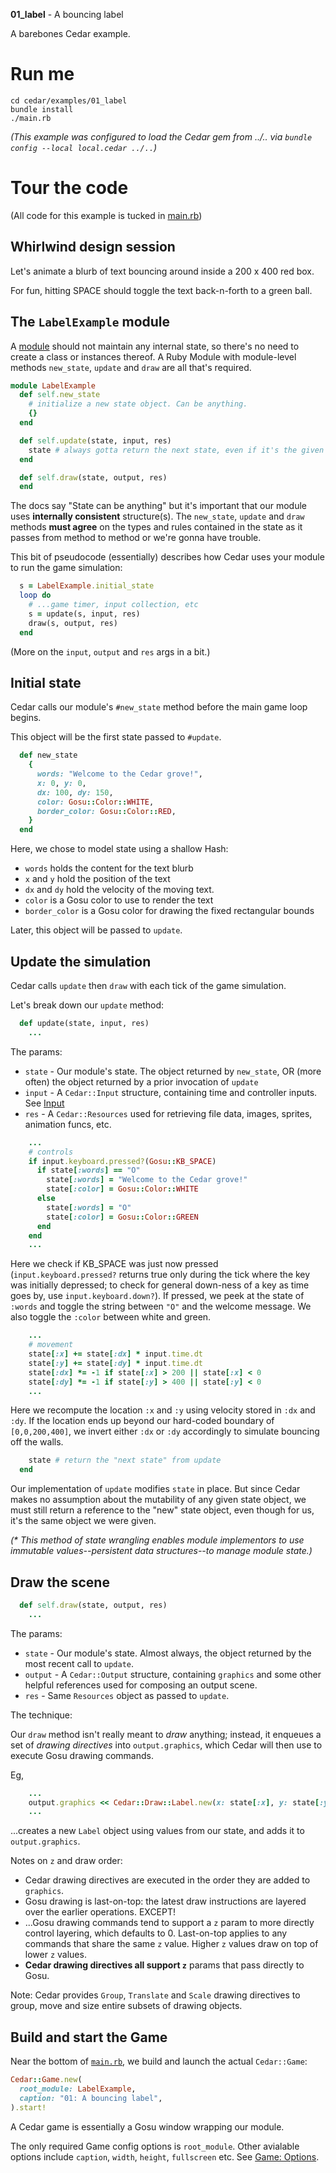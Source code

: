 **01_label** - A bouncing label

A barebones Cedar example.

# Run me

```
cd cedar/examples/01_label
bundle install
./main.rb
```


_(This example was configured to load the Cedar gem from ../.. via `bundle config --local local.cedar ../..`)_

# Tour the code

(All code for this example is tucked in [main.rb](main.rb))

## Whirlwind design session

Let's animate a blurb of text bouncing around inside a 200 x 400 red box.

For fun, hitting SPACE should toggle the text back-n-forth to a green ball.

## The `LabelExample` module

A [module](../../README.md#modules) should not maintain any internal state, so there's no need to create a class or instances thereof. A Ruby Module with module-level methods `new_state`, `update` and `draw` are all that's required.

```ruby
module LabelExample
  def self.new_state
    # initialize a new state object. Can be anything. 
    {}
  end

  def self.update(state, input, res)
    state # always gotta return the next state, even if it's the given state
  end

  def self.draw(state, output, res)
  end
```

The docs say "State can be anything" but it's important that our module uses
**internally consistent** structure(s).  The `new_state`, `update` and `draw` methods **must agree** on the types and rules contained in the state as it passes from method to method or we're gonna have trouble.

This bit of pseudocode (essentially) describes how Cedar uses your module to run the game simulation:

```ruby
  s = LabelExample.initial_state
  loop do
    # ...game timer, input collection, etc
    s = update(s, input, res)
    draw(s, output, res)
  end
```

(More on the `input`, `output` and `res` args in a bit.)

## Initial state

Cedar calls our module's `#new_state` method before the main game loop begins.

This object will be the first state passed to `#update`.

```ruby
  def new_state
    {
      words: "Welcome to the Cedar grove!",
      x: 0, y: 0,
      dx: 100, dy: 150,
      color: Gosu::Color::WHITE,
      border_color: Gosu::Color::RED,
    }
  end
```

Here, we chose to model state using a shallow Hash:

- `words` holds the content for the text blurb
- `x` and `y` hold the position of the text
- `dx` and `dy` hold the velocity of the moving text.
- `color` is a Gosu color to use to render the text
- `border_color` is a Gosu color for drawing the fixed rectangular bounds

Later, this object will be passed to `update`.

## Update the simulation

Cedar calls `update` then `draw` with each tick of the game simulation.

Let's break down our `update` method:

```ruby
  def update(state, input, res)
    ...
```

The params:

- `state` - Our module's state.  The object returned by `new_state`, OR (more often) the object returned by a prior invocation of `update`
- `input` - A `Cedar::Input` structure, containing time and controller inputs. See [Input](../../README.md#input)
- `res` - A `Cedar::Resources` used for retrieving file data, images, sprites, animation funcs, etc.

```ruby
    ...
    # controls
    if input.keyboard.pressed?(Gosu::KB_SPACE)
      if state[:words] == "O"
        state[:words] = "Welcome to the Cedar grove!"
        state[:color] = Gosu::Color::WHITE
      else
        state[:words] = "O"
        state[:color] = Gosu::Color::GREEN
      end
    end
    ...
```

Here we check if KB_SPACE was just now pressed (`input.keyboard.pressed?` returns true only during the tick where the key was initially depressed; to check for general down-ness of a key as time goes by, use `input.keyboard.down?`).  If pressed, we peek at the state of `:words` and toggle the string between `"O"` and the welcome message. We also toggle the `:color` between white and green.

```ruby
    ...
    # movement
    state[:x] += state[:dx] * input.time.dt
    state[:y] += state[:dy] * input.time.dt
    state[:dx] *= -1 if state[:x] > 200 || state[:x] < 0
    state[:dy] *= -1 if state[:y] > 400 || state[:y] < 0
    ...
```

Here we recompute the location `:x` and `:y` using velocity stored in `:dx` and `:dy`.  If the location ends up beyond our hard-coded boundary of `[0,0,200,400]`, we invert either `:dx` or `:dy` accordingly to simulate bouncing off the walls.

```ruby
    state # return the "next state" from update
  end
```

Our implementation of `update` modifies `state` in place.  But since Cedar makes no assumption about the mutability of any given state object, we must still return a reference to the "new" state object, even though for us, it's the same object we were given.

_(* This method of state wrangling enables module implementors to use immutable values--persistent data structures--to manage module state.)_

## Draw the scene


```ruby
  def self.draw(state, output, res)
    ...
```

The params:

- `state` - Our module's state.  Almost always, the object returned by the most recent call to `update`.
- `output` - A `Cedar::Output` structure, containing `graphics` and some other helpful references used for composing an output scene.
- `res` - Same `Resources` object as passed to `update`.

The technique:

Our `draw` method isn't really meant to _draw_ anything; instead, it enqueues a set of _drawing directives_ into `output.graphics`, which Cedar will then use to execute Gosu drawing commands.

Eg, 

```ruby
    ...
    output.graphics << Cedar::Draw::Label.new(x: state[:x], y: state[:y], text: state[:words], color: state[:color])
    ...
```

...creates a new `Label` object using values from our state, and adds it to `output.graphics`. 

Notes on `z` and draw order:

- Cedar drawing directives are executed in the order they are added to `graphics`.
- Gosu drawing is last-on-top: the latest draw instructions are layered over the earlier operations. EXCEPT!
- ...Gosu drawing commands tend to support a `z` param to more directly control layering, which defaults to 0.  Last-on-top applies to any commands that share the same `z` value.  Higher `z` values draw on top of lower `z` values.
- **Cedar drawing directives all support `z`** params that pass directly to Gosu.

Note: Cedar provides `Group`, `Translate` and `Scale` drawing directives to group, move and size entire subsets of drawing objects.

## Build and start the Game

Near the bottom of [`main.rb`](main.rb), we build and launch the actual `Cedar::Game`:

```ruby
Cedar::Game.new(
  root_module: LabelExample,
  caption: "01: A bouncing label",
).start!
```

A Cedar game is essentially a Gosu window wrapping our module.

The only required Game config options is `root_module`.  Other avialable options include `caption`, `width`, `height`, `fullscreen` etc. See [Game: Options](../../README.md#game).
